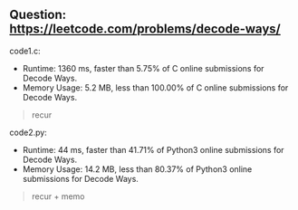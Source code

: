 ## Question: https://leetcode.com/problems/decode-ways/

code1.c:
* Runtime: 1360 ms, faster than 5.75% of C online submissions for Decode Ways.
* Memory Usage: 5.2 MB, less than 100.00% of C online submissions for Decode Ways.
> recur

code2.py:
* Runtime: 44 ms, faster than 41.71% of Python3 online submissions for Decode Ways.
* Memory Usage: 14.2 MB, less than 80.37% of Python3 online submissions for Decode Ways.
> recur + memo